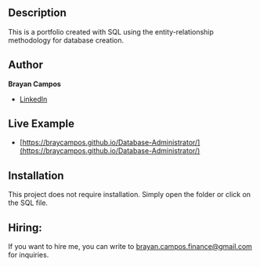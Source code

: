 ## Description

This is a portfolio created with SQL using the entity-relationship methodology for database creation.

## Author 
**Brayan Campos**

* [LinkedIn](https://www.linkedin.com/in/braycampos/)


## Live Example
- [https://braycampos.github.io/Database-Administrator/](https://braycampos.github.io/Database-Administrator/)

## Installation
This project does not require installation. Simply open the folder or click on the SQL file.

## Hiring:
If you want to hire me, you can write to brayan.campos.finance@gmail.com for inquiries.
